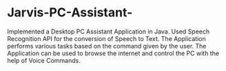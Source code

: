 # Jarvis-PC-Assistant-
Implemented a Desktop PC Assistant Application in Java. Used Speech Recognition API for the conversion of Speech to Text. The Application performs various tasks based on the command given by the user. The Application can be used to browse the internet and control the PC with the help of Voice Commands.
